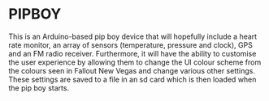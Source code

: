 # PIPBOY
This is an Arduino-based pip boy device that will hopefully include a heart rate monitor, an array of sensors (temperature, pressure and clock), GPS and an FM radio receiver. Furthermore, it will have the ability to customise the user experience by allowing them to change the UI colour scheme from the colours seen in Fallout New Vegas and change various other settings. These settings are saved to a file in an sd card which is then loaded when the pip boy starts.
